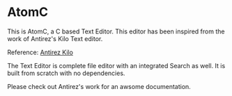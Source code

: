 # AtomC
This is AtomC, a C based Text Editor.
This editor has been inspired from the work of Antirez's Kilo Text editor.

Reference: [Antirez Kilo](https://viewsourcecode.org/snaptoken/kilo/index.html)

The Text Editor is complete file editor with an integrated Search as well. It is built from scratch with no dependencies.

Please check out Antirez's work for an awsome documentation.